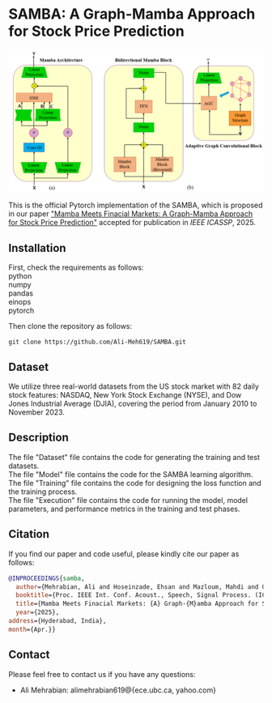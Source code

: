 # SAMBA: A Graph-Mamba Approach for Stock Price Prediction

<p align="center">
  <img src="abc.PNG" alt="Title of the Picture">
  <br>
</p>

This is the official Pytorch implementation of the SAMBA, which is proposed in our paper ["Mamba Meets Finacial Markets: A Graph-Mamba Approach for Stock Price Prediction"](https://arxiv.org/pdf/2410.03707) accepted for publication in *IEEE ICASSP*, 2025.

## Installation

First, check the requirements as follows:\
python\
numpy\
pandas\
einops\
pytorch

Then clone the repository as follows:
```shell
git clone https://github.com/Ali-Meh619/SAMBA.git
```

## Dataset
We utilize three real-world datasets from the US stock market with 82 daily stock features: NASDAQ, New York Stock Exchange (NYSE), and Dow Jones Industrial Average (DJIA), covering the period from January 2010 to November 2023.

## Description

The file "Dataset" file contains the code for generating the training and test datasets.\
The file "Model" file contains the code for the SAMBA learning algorithm.\
The file "Training" file contains the code for designing the loss function and the training process.\
The file "Execution" file contains the code for running the model, model parameters, and performance metrics in the training and test phases.


## Citation

If you find our paper and code useful, please kindly cite our paper as follows:
```bibtex
@INPROCEEDINGS{samba,
  author={Mehrabian, Ali and Hoseinzade, Ehsan and Mazloum, Mahdi and Chen, Xiaohong},
  booktitle={Proc. IEEE Int. Conf. Acoust., Speech, Signal Process. (ICASSP)}, 
  title={Mamba Meets Finacial Markets: {A} Graph-{M}amba Approach for Stock Price Prediction}, 
  year={2025},
address={Hyderabad, India},
month={Apr.}}
```

## Contact

Please feel free to contact us if you have any questions:
- Ali Mehrabian: alimehrabian619@{ece.ubc.ca, yahoo.com}

